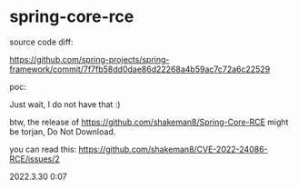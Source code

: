 # spring-core-rce

source code diff:

https://github.com/spring-projects/spring-framework/commit/7f7fb58dd0dae86d22268a4b59ac7c72a6c22529


poc:

Just wait, I do not have that  :)


btw, the release of  https://github.com/shakeman8/Spring-Core-RCE  might be torjan, Do Not Download.

you can read this:    https://github.com/shakeman8/CVE-2022-24086-RCE/issues/2



2022.3.30  0:07
